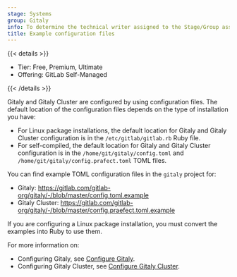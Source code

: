 ```yaml
---
stage: Systems
group: Gitaly
info: To determine the technical writer assigned to the Stage/Group associated with this page, see https://handbook.gitlab.com/handbook/product/ux/technical-writing/#assignments
title: Example configuration files
---
```


{{< details >}}

- Tier: Free, Premium, Ultimate
- Offering: GitLab Self-Managed

{{< /details >}}

Gitaly and Gitaly Cluster are configured by using configuration files. The default location of the configuration files
depends on the type of installation you have:

- For Linux package installations, the default location for Gitaly and Gitaly Cluster configuration is in the
  `/etc/gitlab/gitlab.rb` Ruby file.
- For self-compiled, the default location for Gitaly and Gitaly Cluster configuration is in the
  `/home/git/gitaly/config.toml` and `/home/git/gitaly/config.prafect.toml` TOML files.

You can find example TOML configuration files in the `gitaly` project for:

- Gitaly: <https://gitlab.com/gitlab-org/gitaly/-/blob/master/config.toml.example>
- Gitaly Cluster: <https://gitlab.com/gitlab-org/gitaly/-/blob/master/config.praefect.toml.example>

If you are configuring a Linux package installation, you must convert the examples into Ruby to use them.

For more information on:

- Configuring Gitaly, see [Configure Gitaly](configure_gitaly.md).
- Configuring Gitaly Cluster, see [Configure Gitaly Cluster](praefect.md).
